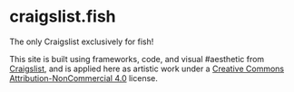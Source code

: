 # craigslist.fish
The only Craigslist exclusively for fish!  

This site is built using frameworks, code, and visual #aesthetic from [Craigslist](http://craigslist.org), and is applied here as artistic work under a [Creative Commons Attribution-NonCommercial 4.0](https://creativecommons.org/licenses/by-nc/4.0/legalcode) license. 
